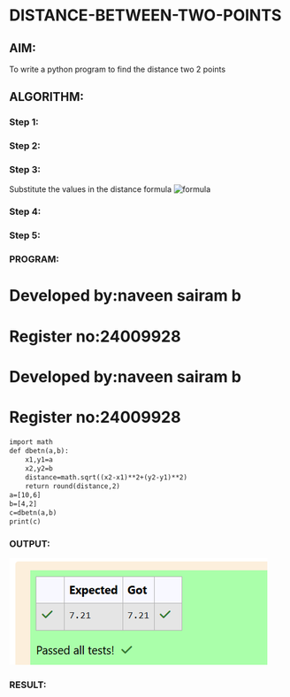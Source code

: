 # DISTANCE-BETWEEN-TWO-POINTS

## AIM:
To write a python program to find the distance two 2 points
## ALGORITHM:
### Step 1: 
### Step 2: 
### Step 3: 
Substitute the values in the distance formula  ![formula](/formula.JPG)
### Step 4: 
### Step 5: 
### PROGRAM:
# Developed by:naveen sairam b
# Register no:24009928
# Developed by:naveen sairam b
# Register no:24009928
    import math
    def dbetn(a,b):
        x1,y1=a
        x2,y2=b
        distance=math.sqrt((x2-x1)**2+(y2-y1)**2)
        return round(distance,2)
    a=[10,6]
    b=[4,2]
    c=dbetn(a,b)
    print(c)

### OUTPUT:
![result](<Screenshot 2024-11-02 085416.png>)

### RESULT:
